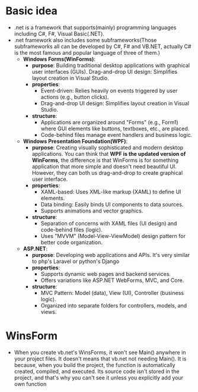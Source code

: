 # Basic idea
- .net is a framework that supports(mainly) programming languages including C#, F#, Visual Basic(.NET).  
- .net framework also includes some subframeworks(Those subframeworks all can be developed by C#, F# and VB.NET, actually C# is the most famous and popular language of three of them.) 
  - **Windows Forms(WinForms)**: 
    - **purpose**: Building traditional desktop applications with graphical user interfaces (GUIs). Drag-and-drop UI design: Simplifies layout creation in Visual Studio.
    - **properties**: 
      - Event-driven: Relies heavily on events triggered by user actions (e.g., button clicks).
      - Drag-and-drop UI design: Simplifies layout creation in Visual Studio.
    - **structure**:
      - Applications are organized around "Forms" (e.g., Form1) where GUI elements like buttons, textboxes, etc., are placed.
      - Code-behind files manage event handlers and business logic.
  - **Windows Presentation Foundation(WPF)**:
    - **purpose**: Creating visually sophisticated and modern desktop applications. You can think that **WPF is the updated version of WinForms**, the difference is that WinForms is for something application that more simple and doesn't need beautiful UI. However, they can both us drag-and-drop to create graphical user interface.
    - **properties**:
      - XAML-based: Uses XML-like markup (XAML) to define UI elements.
      - Data binding: Easily binds UI components to data sources.
      - Supports animations and vector graphics.
    - **structure**: 
      - Separation of concerns with XAML files (UI design) and code-behind files (logic).
      - Uses "MVVM" (Model-View-ViewModel) design pattern for better code organization. 
  - **ASP.NET**:
    - **purpose**: Developing web applications and APIs. It's very similar to php's Laravel or python's Django
    - **properties**: 
      - Supports dynamic web pages and backend services.
      - Offers variations like ASP.NET WebForms, MVC, and Core.
    - **structure**:
      - MVC Pattern: Model (data), View (UI), Controller (business logic).
      - Organized into separate folders for controllers, models, and views.

# WinsForm
- When you create vb.net's WinsForms, it won't see Main() anywhere in your project files. It doesn't means that vb.net not needing Main(). It is because, when you build the project, the function is automatically created, compiled, and executed. Its source code isn't stored in the project, and that's why you can't see it unless you explicitly add your own  function
